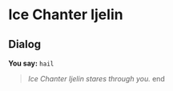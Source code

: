 # Ice Chanter Ijelin


## Dialog

**You say:** `hail`



>*Ice Chanter Ijelin stares through you.*
end
